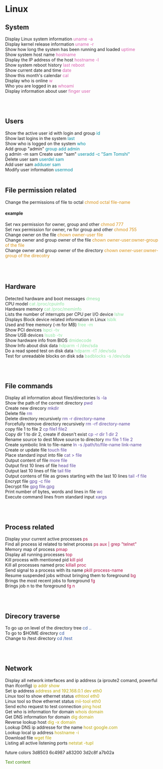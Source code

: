 # Linux

## System

Display Linux system information
<span style="color:#d65cad">uname -a</span>
<br>
Display kernel release information
<span style="color:#d65cad">uname -r</span>
<br>
Show how long the system has been running and loaded
<span style="color:#d65cad">uptime</span>
<br>
Show system host name
<span style="color:#d65cad">hostname</span>
<br>
Display the IP address of the host
<span style="color:#d65cad">hostname -l</span>
<br>
Show system reboot history
<span style="color:#d65cad">last reboot</span>
<br>
Show current date and time
<span style="color:#d65cad">date</span>
<br>
Show this month's calendar
<span style="color:#d65cad">cal</span>
<br>
Display who is online
<span style="color:#d65cad">w</span>
<br>
Who you are logged in as
<span style="color:#d65cad">whoami</span>
<br>
Display information about user
<span style="color:#d65cad">finger user</span>

<br>
<br>


## Users

Show the active user id with login and group
<span style="color:#038ca1">id</span>
<br>
Show last logins in the system
<span style="color:#038ca1">last</span>
<br>
Show who is logged on the system
<span style="color:#038ca1">who</span>
<br>
Add group "admin"
<span style="color:#038ca1">group add admin</span>
<br>
g admin -m sam
Create user "sam"
<span style="color:#038ca1">useradd -c "Sam Tomshi"</span>
<br>
Delete user sam
<span style="color:#038ca1">userdel sam</span>
<br>
Add user sam
<span style="color:#038ca1">adduser sam</span>
<br>
Modify user information
<span style="color:#038ca1">usermod</span>
<br>
<br>



## File permission related

Change the permissions of file to octal
<span style="color:#d69015">chmod octal file-name</span>
<br>
#### example
Set rwx permission for owner, group and other
<span style="color:#d69015">chmod 777</span>
<br>
Set rwx permission for owner, rw for group and other
<span style="color:#d69015">chmod 755</span>
<br>
Change owner on the file
<span style="color:#d69015">chown owner-user file</span>
<br>
Change owner and group owner of the file 
<span style="color:#d69015">chown owner-user:owner-group of the file</span>
<br>
Change owner and group owner of the directory
<span style="color:#d69015">chown owner-user:owner-group of the direcotry</span>
<br>
<br>
<br>
<br>


## Hardware

Detected hardware and boot messages
<span style="color:#89e09d">dmesg</span>
<br>
CPU model
<span style="color:#89e09d">cat /proc/cpuinfo</span>
<br>
Hardware memory
<span style="color:#89e09d">cat /proc/meminfo</span>
<br>
Lists the number of interrupts per CPU per I/O device
<span style="color:#89e09d">lshw</span>
<br>
Displays Block device related information in Linux
<span style="color:#89e09d">lsblk</span>
<br>
Used and free memory (-m for MB)
<span style="color:#89e09d">free -m</span>
<br>
Show PCI devices
<span style="color:#89e09d">lspci -tv</span>
<br>
Show USB devices
<span style="color:#89e09d">lsusb -tv</span>
<br>
Show hardware info from BIOS
<span style="color:#89e09d">dmidecode</span>
<br>
Show Info about disk data
<span style="color:#89e09d">hdparm -l /dev/sda</span>
<br>
Do a read speed test on disk data
<span style="color:#89e09d">hdparm -tT /dev/sda</span>
<br>
Test for unreadable blocks on disk sda
<span style="color:#89e09d">badblocks -s /dev/sda</span>
<br>

<br>
<br>


## File commands

Display all information about files/directories
<span style="color:#5c469e">ls -la</span>
<br>
Show the path of the corrent directory
<span style="color:#5c469e">pwd</span>
<br>
Create new direcory
<span style="color:#5c469e">mkdir</span>
<br>
Delete file
<span style="color:#5c469e">rm</span>
<br>
Delete directory recursively
<span style="color:#5c469e">rm -r directory-name</span>
<br>
Forcefully remove directory recursively
<span style="color:#5c469e">rm -rf directory-name</span>
<br>
copy file 1 to file 2
<span style="color:#5c469e">cp file1 file2</span>
<br>
Copy dir 1 to dir 2, create if doesn't exist
<span style="color:#5c469e">cp -r dir 1 dir 2</span>
<br>
Rename source to dest
Move source to directory
<span style="color:#5c469e">mv file 1 file 2</span>
<br>
Create symbolic link to file-name
<span style="color:#5c469e">ln -s /path/to/file-name link-name</span>
<br>
Create or update file
<span style="color:#5c469e">touch file</span>
<br>
Place standard input into file
<span style="color:#5c469e">cat > file </span>
<br>
Output content of file
<span style="color:#5c469e">more file</span>
<br>
Output first 10 lines of file
<span style="color:#5c469e">head file</span>
<br>
Output last 10 lines of file
<span style="color:#5c469e">tail file</span>
<br>
Output contens of file as grows starting with the last 10 lines
<span style="color:#5c469e">tail -f file </span>
<br>
Encrypt file
<span style="color:#5c469e">gpg -c file</span>
<br>
Decrypt file
<span style="color:#5c469e">gpg file.gpg</span>
<br>
Print number of bytes, words and lines in file
<span style="color:#5c469e">wc</span>
<br>
Execute command lines from standard input
<span style="color:#5c469e">xargs</span>
<br>


<br>
<br>

## Process related
Display your current active processes
<span style="color:#ab0f46">ps</span>
<br>
Find all process id related to telnet process
<span style="color:#ab0f46">ps aux | grep "telnet"</span>
<br>
Memory map of process
<span style="color:#ab0f46">pmap</span>
<br>
Display all running processes
<span style="color:#ab0f46">top</span>
<br>
Kill process with mentioned pid
<span style="color:#ab0f46">kill pid</span>
<br>
Kill all processes named proc
<span style="color:#ab0f46">killall proc</span>
<br>
Send signal to a process with its name
<span style="color:#ab0f46">pkill process-name</span>
<br>
Resume suspended jobs without bringing them to foreground
<span style="color:#ab0f46">bg</span>
<br>
Brings the most recent jobs to foreground
<span style="color:#ab0f46">fg</span>
<br>
Brings job n to the foreground
<span style="color:#ab0f46">fg n</span>
<br>



<br>
<br>

## Direcory traverse

To go up on level of the directory tree
<span style="color:#3257a1">cd ..</span>
<br>
To go to $HOME directory
<span style="color:#3257a1">cd</span>
<br>
Change to /test directory
<span style="color:#3257a1">cd /test</span>
<br>


<br>
<br>

## Network

Display all network interfaces and ip address 
(a iproute2 comand, powerful than ifconfig)
<span style="color:#baa507">ip addr show</span>
<br>
Set ip address
<span style="color:#baa507">address and 192.168.0.1 dev eth0</span>
<br>
Linux tool to show ethernet status
<span style="color:#baa507">ethtool eth0</span>
<br>
Linux tool so thow ethernet status
<span style="color:#baa507">mii-tool eth0</span>
<br>
Send echo request to test connection
<span style="color:#baa507">ping host</span>
<br>
Get who is information for domain
<span style="color:#baa507">whois domain</span>
<br>
Get DNS information for domain
<span style="color:#baa507">dig domain</span>
<br>
Reverse lookup host
<span style="color:#baa507">dig -x domain</span>
<br>
Lookup DNS ip addresse for the name
<span style="color:#baa507">host google.com</span>
<br>
Lookup local ip address
<span style="color:#baa507">hostname -i</span>
<br>
Download file
<span style="color:#baa507">wget file</span>
<br>
Listing all active listening ports
<span style="color:#baa507">netstat -tupl</span>
<br>












future colors
3d8503
6c4987
a83200
3d2c8f
a7b02a


<span style="color:#3d8503">
Text content
</span>
